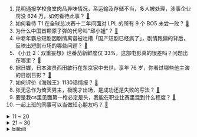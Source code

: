 1. 昆明通报学校食堂肉品异味情况，系运输及存储不当，多人被处理，涉事企业罚没 624 万，如何看待此事？ [:link:](https://www.zhihu.com/question/1408687649)
2. 如何看待 T1 在全球总决赛十二年间面对 LPL 的所有 9 个 BO5 未尝一败？ [:link:](https://www.zhihu.com/question/1407448571)
3. 为什么中国首颗原子弹的代号叫"邱小姐"？ [:link:](https://www.zhihu.com/question/470564803)
4. 中老年霸总短剧因剧情离谱被吐槽「国产短剧已经疯了」，剧情跑偏的背后，反映出短剧市场的哪些问题？ [:link:](https://www.zhihu.com/question/966991405)
5. 《小丑 2：双重妄想》烂番茄新鲜度仅 33%，这部电影真的很差吗？问题出在哪里？ [:link:](https://www.zhihu.com/question/903350652)
6. 据日媒，日本演员西田敏行在东京家中去世，享年 76 岁，你看过哪些他主演的日剧日影？ [:link:](https://www.zhihu.com/question/1149065264)
7. 如何评价《海贼王》1130话情报？ [:link:](https://www.zhihu.com/question/989456643)
8. 张无忌作为倚天男主，极晚才出场，是成功还是失败的写法？ [:link:](https://www.zhihu.com/question/760369093)
9. 要是我cs里见面第一枪必定是头，我能在职业比赛里混到什么程度？ [:link:](https://www.zhihu.com/question/666506085)
10. 一起上班的同事可以当做知心朋友吗？ [:link:](https://www.zhihu.com/question/682479969)
<details>
<summary>11 ~ 20</summary>

11. 如何评价2024年10月米哈游《绝区零》1.2下半卡池柏妮思？ [:link:](https://www.zhihu.com/question/1029098987)
12. 上海一养护院被曝用小房间囚禁多人，回应称「发病时临时隔离，正整改」，这样是否合规合法？该如何加强监管？ [:link:](https://www.zhihu.com/question/884020032)
13. 我喜欢下雨前压抑的感觉，你喜欢吗？ [:link:](https://www.zhihu.com/question/1074224647)
14. 如何评价郭麒麟在《喜剧之王单口季》的表现？ [:link:](https://www.zhihu.com/question/827851862)
15. 编制内的女教师为什么难找对象？ [:link:](https://www.zhihu.com/question/392241876)
16. 双十一家电怎么选，电视、冰箱、空调和洗衣机如何叠加以旧换新补贴？ [:link:](https://www.zhihu.com/question/948773869)
17. 如果工作悠闲钱少点和工作忙碌累些工资高点 选哪个？ [:link:](https://www.zhihu.com/question/1251485339)
18. 大家有入职过只有一个人上班的公司吗？ [:link:](https://www.zhihu.com/question/458895984)
19. 巅峰期张继科和巅峰期马龙打一场，谁的赢面大？ [:link:](https://www.zhihu.com/question/663154375)
20. 《武林外传》中小郭的武功有多高？ [:link:](https://www.zhihu.com/question/354056944)
</details>
<details>
<summary>21 ~ 30</summary>

21. 如何评价国足主帅伊万接受采访称「问我下不下课的确不被尊重，我在 3 个国家都取得过冠军」？ [:link:](https://www.zhihu.com/question/1385819892)
22. 克里米亚野生动物园著名饲养员「卡佳阿姨」被狮子撕碎身亡，暴露出哪些安全隐患？ [:link:](https://www.zhihu.com/question/1258079167)
23. 宁浩真的是江郎才尽了吗？ [:link:](https://www.zhihu.com/question/314010564)
24. 住建部部长倪虹表示，年底前将「白名单」项目信贷规模增加到 4 万亿元，释放了什么信号？有何影响？ [:link:](https://www.zhihu.com/question/1135226174)
25. 为什么现在的建筑不盖成古代那样了？ [:link:](https://www.zhihu.com/question/291956307)
26. 如何评价脱口秀演员付航获得《喜剧之王单口季》年度总冠军？ [:link:](https://www.zhihu.com/question/1363865019)
27. 如何评价《向往的生活》里黄磊的厨艺水平？ [:link:](https://www.zhihu.com/question/56181470)
28. 国内汽车均价 18.2 万元，2019 年至今上涨 3.1 万元，价格战持续近两年，为何车价逐年走高？ [:link:](https://www.zhihu.com/question/1298893090)
29. S14 淘汰赛 TES 遭 T1 零封出局，这场比赛他们输在哪？差距真有这么大吗？ [:link:](https://www.zhihu.com/question/1407746859)
30. 如何评价法拉利新旗舰F80？ [:link:](https://www.zhihu.com/question/1190400473)
</details><details>
<summary>bilibili</summary>

</details>